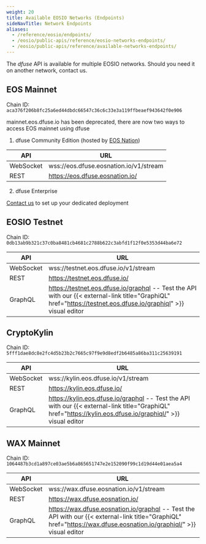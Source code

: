 ```yaml
---
weight: 20
title: Available EOSIO Networks (Endpoints)
sideNavTitle: Network Endpoints
aliases:
  - /reference/eosio/endpoints/
  - /eosio/public-apis/reference/eosio-networks-endpoints/
  - /eosio/public-apis/reference/available-networks-endpoints/
---
```


The _dfuse_ API is available for multiple EOSIO networks. Should you need it on another network, contact us.

## EOS Mainnet

Chain ID: `aca376f206b8fc25a6ed44dbdc66547c36c6c33e3a119ffbeaef943642f0e906`

mainnet.eos.dfuse.io has been deprecated, there are now two ways to access EOS mainnet using dfuse

1. dfuse Community Edition (hosted by [EOS Nation](https://eosnation.io/))

| API       | URL                                                                                                                                   |
| --------- | ------------------------------------------------------------------------------------------------------------------------------------- |
| WebSocket | wss://eos.dfuse.eosnation.io/v1/stream                                                                                                  |
| REST      | https://eos.dfuse.eosnation.io/                                                                                                         |

2. dfuse Enterprise

[Contact us](https://www.dfuse.io/pricing) to set up your dedicated deployment

## EOSIO Testnet

Chain ID: `0db13ab9b321c37c0ba8481cb4681c2788b622c3abfd1f12f0e5353d44ba6e72`

| API       | URL                                                                                                                                  |
| --------- | ------------------------------------------------------------------------------------------------------------------------------------ |
| WebSocket | wss://testnet.eos.dfuse.io/v1/stream                                                                                                 |
| REST      | https://testnet.eos.dfuse.io/                                                                                                        |
| GraphQL   | https://testnet.eos.dfuse.io/graphql -- Test the API with our {{< external-link title="GraphiQL" href="https://testnet.eos.dfuse.io/graphiql" >}} visual editor |

## CryptoKylin

Chain ID: `5fff1dae8dc8e2fc4d5b23b2c7665c97f9e9d8edf2b6485a86ba311c25639191`

| API       | URL                                                                                                                               |
| --------- | --------------------------------------------------------------------------------------------------------------------------------- |
| WebSocket | wss://kylin.eos.dfuse.io/v1/stream                                                                                                |
| REST      | https://kylin.eos.dfuse.io/                                                                                                       |
| GraphQL   | https://kylin.eos.dfuse.io/graphql -- Test the API with our {{< external-link title="GraphiQL" href="https://kylin.eos.dfuse.io/graphiql/" >}} visual editor |

## WAX Mainnet

Chain ID: `1064487b3cd1a897ce03ae5b6a865651747e2e152090f99c1d19d44e01aea5a4`

| API       | URL                                                                                                                                   |
| --------- | ------------------------------------------------------------------------------------------------------------------------------------- |
| WebSocket | wss://wax.dfuse.eosnation.io/v1/stream                                                                                                  |
| REST      | https://wax.dfuse.eosnation.io/                                                                                                         |
| GraphQL   | https://wax.dfuse.eosnation.io/graphql -- Test the API with our {{< external-link title="GraphiQL" href="https://wax.dfuse.eosnation.io/graphiql/" >}} visual editor |
